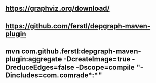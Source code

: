 ## https://graphviz.org/download/
## https://github.com/ferstl/depgraph-maven-plugin

## mvn com.github.ferstl:depgraph-maven-plugin:aggregate -DcreateImage=true -DreduceEdges=false -Dscope=compile "-Dincludes=com.comrade*:*"